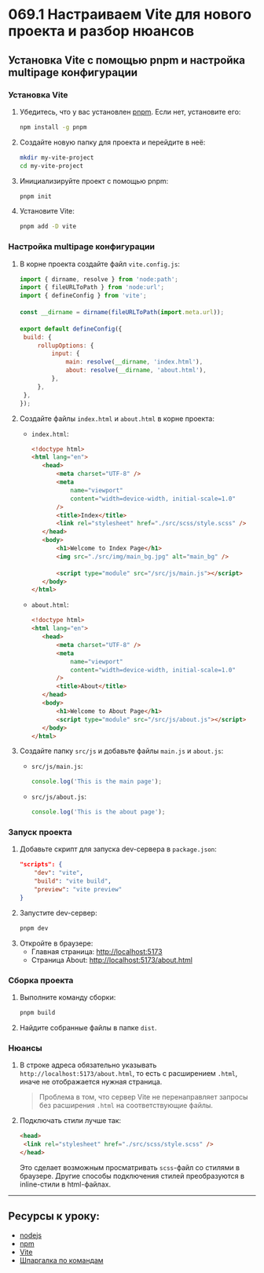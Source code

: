 # 069.1 Настраиваем Vite для нового проекта и разбор нюансов

## Установка Vite с помощью pnpm и настройка multipage конфигурации

### Установка Vite

1. Убедитесь, что у вас установлен [pnpm](https://pnpm.io/). Если нет, установите его:
   ```bash
   npm install -g pnpm
   ```
2. Создайте новую папку для проекта и перейдите в неё:
   ```bash
   mkdir my-vite-project
   cd my-vite-project
   ```
3. Инициализируйте проект с помощью pnpm:
   ```bash
   pnpm init
   ```
4. Установите Vite:
   ```bash
   pnpm add -D vite
   ```

### Настройка multipage конфигурации

1. В корне проекта создайте файл `vite.config.js`:

   ```javascript
   import { dirname, resolve } from 'node:path';
   import { fileURLToPath } from 'node:url';
   import { defineConfig } from 'vite';

   const __dirname = dirname(fileURLToPath(import.meta.url));

   export default defineConfig({
   	build: {
   		rollupOptions: {
   			input: {
   				main: resolve(__dirname, 'index.html'),
   				about: resolve(__dirname, 'about.html'),
   			},
   		},
   	},
   });
   ```

2. Создайте файлы `index.html` и `about.html` в корне проекта:

   - `index.html`:

     ```html
     <!doctype html>
     <html lang="en">
     	<head>
     		<meta charset="UTF-8" />
     		<meta
     			name="viewport"
     			content="width=device-width, initial-scale=1.0"
     		/>
     		<title>Index</title>
     		<link rel="stylesheet" href="./src/scss/style.scss" />
     	</head>
     	<body>
     		<h1>Welcome to Index Page</h1>
     		<img src="./src/img/main_bg.jpg" alt="main_bg" />

     		<script type="module" src="/src/js/main.js"></script>
     	</body>
     </html>
     ```

   - `about.html`:
     ```html
     <!doctype html>
     <html lang="en">
     	<head>
     		<meta charset="UTF-8" />
     		<meta
     			name="viewport"
     			content="width=device-width, initial-scale=1.0"
     		/>
     		<title>About</title>
     	</head>
     	<body>
     		<h1>Welcome to About Page</h1>
     		<script type="module" src="/src/js/about.js"></script>
     	</body>
     </html>
     ```

3. Создайте папку `src/js` и добавьте файлы `main.js` и `about.js`:
   - `src/js/main.js`:
     ```javascript
     console.log('This is the main page');
     ```
   - `src/js/about.js`:
     ```javascript
     console.log('This is the about page');
     ```

### Запуск проекта

1. Добавьте скрипт для запуска dev-сервера в `package.json`:
   ```json
   "scripts": {
       "dev": "vite",
       "build": "vite build",
       "preview": "vite preview"
   }
   ```
2. Запустите dev-сервер:
   ```bash
   pnpm dev
   ```
3. Откройте в браузере:
   - Главная страница: [http://localhost:5173](http://localhost:5173)
   - Страница About: [http://localhost:5173/about.html](http://localhost:5173/about.html)

### Сборка проекта

1. Выполните команду сборки:
   ```bash
   pnpm build
   ```
2. Найдите собранные файлы в папке `dist`.

### Нюансы

1. В строке адреса обязательно указывать `http://localhost:5173/about.html`, то есть с расширением `.html`, иначе не отображается нужная страница.
   > Проблема в том, что сервер Vite не перенаправляет запросы без расширения `.html` на соответствующие файлы.
2. Подключать стили лучше так:
   ```html
   <head>
   	<link rel="stylesheet" href="./src/scss/style.scss" />
   </head>
   ```
   Это сделает возможным просматривать `scss`-файл со стилями в браузере. Другие способы подключения стилей преобразуются в inline-стили в html-файлах.

<hr>

## Ресурсы к уроку:

- [nodejs](https://nodejs.org/en)
- [npm](https://www.npmjs.com/)
- [Vite](https://vite.dev/guide/)
- [Шпаргалка по командам](https://docs.google.com/document/d/1bKbgIoXG-pTRZxJF4rlKAm__rOURcKTxMGicCRpHCBo/edit?tab=t.0#heading=h.21392wubisv2)
